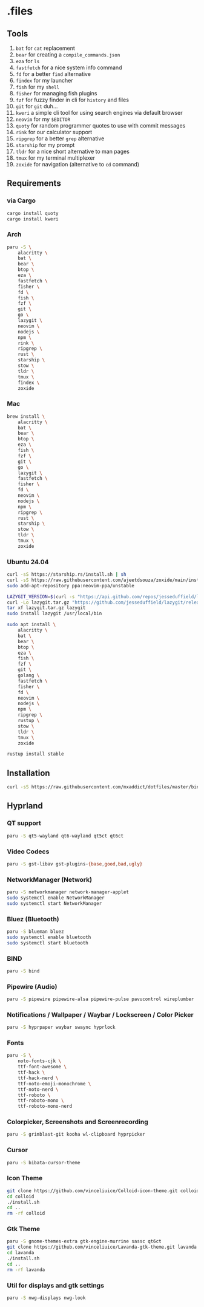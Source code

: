 # .files

## Tools

1. `bat` for `cat` replacement
1. `bear` for creating a `compile_commands.json`
1. `eza` for `ls`
1. `fastfetch` for a nice system info command
1. `fd` for a better `find` alternative
1. `findex` for my launcher
1. `fish` for my `shell`
1. `fisher` for managing fish plugins
1. `fzf` for fuzzy finder in cli for `history` and files
1. `git` for `git` duh...
1. `kweri` a simple cli tool for using search engines via default browser
1. `neovim` for my `$EDITOR`
1. `quoty` for random programmer quotes to use with commit messages
1. `rink` for our calculator support
1. `ripgrep` for a better `grep` alternative
1. `starship` for my prompt
1. `tldr` for a nice short alternative to man pages
1. `tmux` for my terminal multiplexer
1. `zoxide` for navigation (alternative to `cd` command)

## Requirements

### via Cargo

```sh
cargo install quoty
cargo install kweri
```

### Arch

```sh
paru -S \
    alacritty \
    bat \
    bear \
    btop \
    eza \
    fastfetch \
    fisher \
    fd \
    fish \
    fzf \
    git \
    go \
    lazygit \
    neovim \
    nodejs \
    npm \
    rink \
    ripgrep \
    rust \
    starship \
    stow \
    tldr \
    tmux \
    findex \
    zoxide
```

### Mac

```sh
brew install \
    alacritty \
    bat \
    bear \
    btop \
    eza \
    fish \
    fzf \
    git \
    go \
    lazygit \
    fastfetch \
    fisher \
    fd \
    neovim \
    nodejs \
    npm \
    ripgrep \
    rust \
    starship \
    stow \
    tldr \
    tmux \
    zoxide
```

### Ubuntu 24.04

```sh
curl -sS https://starship.rs/install.sh | sh
curl -sS https://raw.githubusercontent.com/ajeetdsouza/zoxide/main/install.sh | bash
sudo add-apt-repository ppa:neovim-ppa/unstable
```

```sh
LAZYGIT_VERSION=$(curl -s "https://api.github.com/repos/jesseduffield/lazygit/releases/latest" | grep -Po '"tag_name": "v\K[^"]*')
curl -Lo lazygit.tar.gz "https://github.com/jesseduffield/lazygit/releases/latest/download/lazygit_${LAZYGIT_VERSION}_Linux_x86_64.tar.gz"
tar xf lazygit.tar.gz lazygit
sudo install lazygit /usr/local/bin
```

```sh
sudo apt install \
    alacritty \
    bat \
    bear \
    btop \
    eza \
    fish \
    fzf \
    git \
    golang \
    fastfetch \
    fisher \
    fd \
    neovim \
    nodejs \
    npm \
    ripgrep \
    rustup \
    stow \
    tldr \
    tmux \
    zoxide
```

```sh
rustup install stable
```

## Installation

```sh
curl -sS https://raw.githubusercontent.com/mxaddict/dotfiles/master/bin/.install | bash
```

## Hyprland

### QT support

```sh
paru -S qt5-wayland qt6-wayland qt5ct qt6ct
```

### Video Codecs

```sh
paru -S gst-libav gst-plugins-{base,good,bad,ugly}
```

### NetworkManager (Network)

```sh
paru -S networkmanager network-manager-applet
sudo systemctl enable NetworkManager
sudo systemctl start NetworkManager
```

### Bluez (Bluetooth)

```sh
paru -S blueman bluez
sudo systemctl enable bluetooth
sudo systemctl start bluetooth
```

### BIND

```sh
paru -S bind
```

### Pipewire (Audio)

```sh
paru -S pipewire pipewire-alsa pipewire-pulse pavucontrol wireplumber
```

### Notifications / Wallpaper / Waybar / Lockscreen / Color Picker

```sh
paru -S hyprpaper waybar swaync hyprlock
```

### Fonts

```sh
paru -S \
    noto-fonts-cjk \
    ttf-font-awesome \
    ttf-hack \
    ttf-hack-nerd \
    ttf-noto-emoji-monochrome \
    ttf-noto-nerd \
    ttf-roboto \
    ttf-roboto-mono \
    ttf-roboto-mono-nerd
```

### Colorpicker, Screenshots and Screenrecording

```sh
paru -S grimblast-git kooha wl-clipboard hyprpicker
```

### Cursor

```sh
paru -S bibata-cursor-theme
```

### Icon Theme

```sh
git clone https://github.com/vinceliuice/Colloid-icon-theme.git colloid --depth=1
cd colloid
./install.sh
cd ..
rm -rf colloid
```

### Gtk Theme

```sh
paru -S gnome-themes-extra gtk-engine-murrine sassc qt6ct
git clone https://github.com/vinceliuice/Lavanda-gtk-theme.git lavanda --depth=1
cd lavanda
./install.sh
cd ..
rm -rf lavanda
```

### Util for displays and gtk settings

```sh
paru -S nwg-displays nwg-look
```
